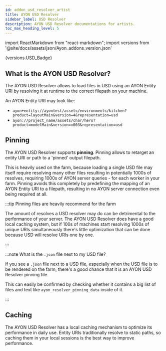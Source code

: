 ```yaml
---
id: addon_usd_resolver_artist
title: AYON USD Resolver
sidebar_label: USD Resolver
description: AYON USD Resolver documentations for artists.
toc_max_heading_level: 5
---
```


import ReactMarkdown from "react-markdown";
import versions from '@site/docs/assets/json/Ayon_addons_version.json'

<ReactMarkdown>
  {versions.USD_Badge}
</ReactMarkdown>

## What is the AYON USD Resolver?

The AYON USD Resolver allows to load files in USD using an AYON Entity URI by resolving it at runtime to the correct filepath on your machine.

An AYON Entity URI may look like:
- `ayon+entity://ayontest/assets/environments/kitchen?product=layoutMain&version=4&representation=usd`
- `ayon://project_name/assets/char/hero?product=modelMain&version=v003&representation=usd`

## Pinning

The AYON USD Resolver supports **pinning**. Pinning allows to retarget an entity URI or path to a 'pinned' output filepath.

This is heavily used on the farm, because loading a single USD file may itself require resolving many other files resulting in potentially 1000s of resolves, requiring 1000s of AYON server queries - for each worker in your farm. Pinning avoids this completely by predefining the mapping of an AYON Entity URI to a filepath, resulting in no AYON server connection even being required at all.

:::tip Pinning files are heavily recommend for the farm

The amount of resolves a USD resolver may do can be detrimental to the performance of your server. The AYON USD Resolver does have a good local caching system, but if 100s of machines start resolving 1000s of unique URIs simultaneously there's little optimization that can be done because USD will resolve URIs one by one.

:::

:::note What is the `.json` file next to my USD file?

If you see a `.json` file next to a USD file, especially when the USD file is to be rendered on the farm, there's a good chance that it is an AYON USD Resolver pinning file.

This can easily be confirmed by checking whether it contains a big list of files and text like `ayon_resolver_pinning_data` inside of it.

:::

## Caching

The AYON USD Resolver has a local caching mechanism to optimize its performance in
daily use. Entity URIs traditionally resolve to static paths, so caching them in your local sessions is the best way to improve performance.
